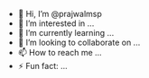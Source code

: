 - 👋 Hi, I’m @prajwalmsp
- 👀 I’m interested in ...
- 🌱 I’m currently learning ...
- 💞️ I’m looking to collaborate on ...
- 📫 How to reach me ...
- ⚡ Fun fact: ...

<!---
prajwalmsp/prajwalmsp is a ✨ special ✨ repository because its `README.md` (this file) appears on your GitHub profile.
You can click the Preview link to take a look at your changes.
--->
